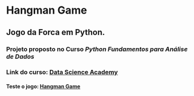 # Hangman Game

## Jogo da Forca em Python.

### Projeto proposto no Curso *Python Fundamentos para Análise de Dados*
### Link do curso: [Data Science Academy](https://www.datascienceacademy.com.br/course?courseid=python-fundamentos)

#### Teste o jogo: [Hangman Game](https://repl.it/@phdfreitas/hangman)